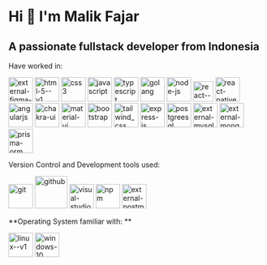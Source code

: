 # Hi 👋 I'm Malik Fajar
## A passionate fullstack developer from Indonesia
Have worked in:
<p> 
<img width="48" height="48" src="https://img.icons8.com/external-tal-revivo-shadow-tal-revivo/48/external-figma-a-better-way-to-design-and-gather-feedback-all-in-one-place-logo-shadow-tal-revivo.png" alt="external-figma-a-better-way-to-design-and-gather-feedback-all-in-one-place-logo-shadow-tal-revivo"/>
<img width="48" height="48" src="https://img.icons8.com/color/48/html-5--v1.png" alt="html-5--v1"/>
<img width="48" height="48" src="https://img.icons8.com/color/48/css3.png" alt="css3"/>
<img width="48" height="48" src="https://img.icons8.com/fluency/48/javascript.png" alt="javascript"/>
<img width="48" height="48" src="https://img.icons8.com/color/48/typescript.png" alt="typescript"/>
<img width="48" height="48" src="https://img.icons8.com/color/48/golang.png" alt="golang"/>
<img width="48" height="48" src="https://img.icons8.com/fluency/48/node-js.png" alt="node-js"/>
<img width="40" height="40" src="https://img.icons8.com/ultraviolet/40/react--v1.png" alt="react--v1"/>
<img width="48" height="48" src="https://img.icons8.com/nolan/48/react-native.png" alt="react-native"/>
<img width="48" height="48" src="https://img.icons8.com/color/48/angularjs.png" alt="angularjs"/>
<img width="48" height="48" src="https://img.icons8.com/color/48/chakra-ui.png" alt="chakra-ui"/>
<img width="48" height="48" src="https://img.icons8.com/color/48/material-ui.png" alt="material-ui"/>
<img width="48" height="48" src="https://img.icons8.com/color-glass/48/bootstrap.png" alt="bootstrap"/>
<img width="48" height="48" src="https://img.icons8.com/fluency/48/tailwind_css.png" alt="tailwind_css"/>
<img width="48" height="48" src="https://img.icons8.com/fluency/48/express-js.png" alt="express-js"/>
<img width="48" height="48" src="https://img.icons8.com/color/48/postgreesql.png" alt="postgreesql"/>
<img width="48" height="48" src="https://img.icons8.com/external-tal-revivo-shadow-tal-revivo/48/external-mysql-an-open-source-relational-database-management-system-logo-shadow-tal-revivo.png" alt="external-mysql-an-open-source-relational-database-management-system-logo-shadow-tal-revivo"/>
<img width="48" height="48" src="https://img.icons8.com/external-tal-revivo-color-tal-revivo/48/external-mongodb-a-cross-platform-document-oriented-database-program-logo-color-tal-revivo.png" alt="external-mongodb-a-cross-platform-document-oriented-database-program-logo-color-tal-revivo"/>
<img width="48" height="48" src="https://img.icons8.com/color/48/prisma-orm.png" alt="prisma-orm"/>
</p>

Version Control and Development tools used:
<p>
<img width="48" height="48" src="https://img.icons8.com/color/48/git.png" alt="git"/>
<img width="64" height="64" src="https://img.icons8.com/nolan/64/github.png" alt="github"/>
<img width="48" height="48" src="https://img.icons8.com/fluency/48/visual-studio-code-2019.png" alt="visual-studio-code-2019"/>
<img width="48" height="48" src="https://img.icons8.com/color/48/npm.png" alt="npm"/>
<img width="48" height="48" src="https://img.icons8.com/external-tal-revivo-shadow-tal-revivo/24/external-postman-is-the-only-complete-api-development-environment-logo-shadow-tal-revivo.png" alt="external-postman-is-the-only-complete-api-development-environment-logo-shadow-tal-revivo"/>
</p>
**Operating System familiar with: **
<p>
<img width="48" height="48" src="https://img.icons8.com/color/48/linux--v1.png" alt="linux--v1"/>
<img width="48" height="48" src="https://img.icons8.com/fluency/48/windows-10.png" alt="windows-10"/>
</p>
